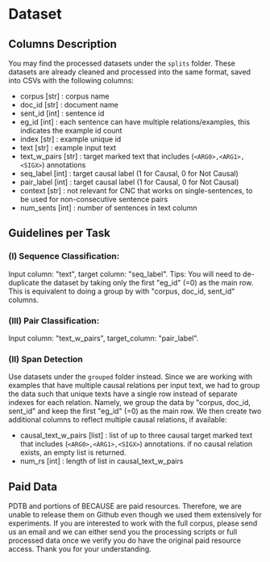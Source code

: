# Dataset

## Columns Description

You may find the processed datasets under the `splits` folder. These datasets are already cleaned and processed into the same format, saved into CSVs with the following columns:

* corpus [str] : corpus name
* doc_id [str] : document name
* sent_id [int] : sentence id
* eg_id [int] : each sentence can have multiple relations/examples, this indicates the example id count
* index [str] : example unique id 
* text [str] : example input text 
* text_w_pairs [str] : target marked text that includes (`<ARG0>,<ARG1>,<SIGX>`) annotations
* seq_label [int] : target causal label (1 for Causal, 0 for Not Causal)
* pair_label [int] : target causal label (1 for Causal, 0 for Not Causal)
* context [str] : not relevant for CNC that works on single-sentences, to be used for non-consecutive sentence pairs
* num_sents [int] : number of sentences in text column

## Guidelines per Task

### (I) Sequence Classification:
Input column: "text", target column: "seq_label".
Tips: You will need to de-duplicate the dataset by taking only the first "eg_id" (=0) as the main row. This is equivalent to doing a group by with "corpus, doc_id, sent_id" columns. 

### (III) Pair Classification:
Input column: "text_w_pairs", target_column: "pair_label".

### (II) Span Detection
Use datasets under the `grouped` folder instead. Since we are working with examples that have multiple causal relations per input text, we had to group the data such that unique texts have a single row instead of separate indexes for each relation. Namely, we group the data by "corpus, doc_id, sent_id" and keep the first "eg_id" (=0) as the main row. We then create two additional columns to reflect multiple causal relations, if available:
* causal_text_w_pairs [list] : list of up to three causal target marked text that includes (`<ARG0>,<ARG1>,<SIGX>`) annotations. if no causal relation exists, an empty list is returned.
* num_rs [int] : length of list in causal_text_w_pairs


## Paid Data
PDTB and portions of BECAUSE are paid resources. Therefore, we are unable to release them on Github even though we used them extensively for experiments. If you are interested to work with the full corpus, please send us an email and we can either send you the processing scripts or full processed data once we verify you do have the original paid resource access. Thank you for your understanding.

